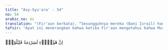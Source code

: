 ```yaml
---
title: "Asy-Syu'ara' - 54"
no: 54
arabic_no: ٥٤
translation: "(Fir‘aun berkata), “Sesungguhnya mereka (Bani Israil) hanya sekelompok kecil,"
tafsir: "Ayat ini menerangkan bahwa ketika Fir'aun mengetahui bahwa Musa dan Bani Israil telah berangkat, ia lalu menyebarkan beberapa orang pejabatnya ke segenap negeri Mesir. Ia juga mengumpulkan tentaranya untuk menyusul Musa dan Bani Israil, mengembalikan mereka ke Mesir, dan menyiksa mereka dengan siksaan yang berat. Untuk membangkitkan semangat dan membesarkan hati tentaranya, Fir'aun mengemukakan bahwa tugas yang harus mereka lakukan itu mudah untuk dilaksanakan karena Musa dan Bani Israil, jumlahnya sedikit sekali. Oleh karena itu, mereka tidak perlu ragu-ragu. Dengan mudah dan dalam waktu relatif singkat, mereka akan dapat menyusul Musa dan rombongannya serta mengembalikan mereka."
---
```

اِنَّ هٰٓؤُلَاۤءِ لَشِرْذِمَةٌ قَلِيْلُوْنَۙ 